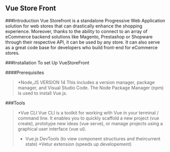 ## Vue Store Front

###Introduction
Vue Storefront is a standalone Progressive Web Application solution for web stores that can drastically enhance the shopping experience. Moreover, thanks to the ability to connect to an array of eCommerce backend solutions like Magento, Prestashop or Shopware through their respective API, it can be used by any store.  It can also serve as a great code base for developers who build front-end for eCommerce stores. 

###Installation
 To set Up VueStoreFront
 
 ####Prerequisites
 
>*Node,JS VERSION 14 This includes a version manager, package manager, and Visual Studio Code. The Node Package Manager (npm) is used to install Vue.js.

###Tools
>*Vue CLI
    Vue CLI is a toolkit for working with Vue in your terminal / command line. It enables you to quickly scaffold a new project (vue create), prototype new ideas (vue serve), or manage projects using a graphical user interface (vue ui).
>* Vue.js DevTools (to view component structiures and theircurrent state)
>*Vetur extension (speeds up developement)

 
